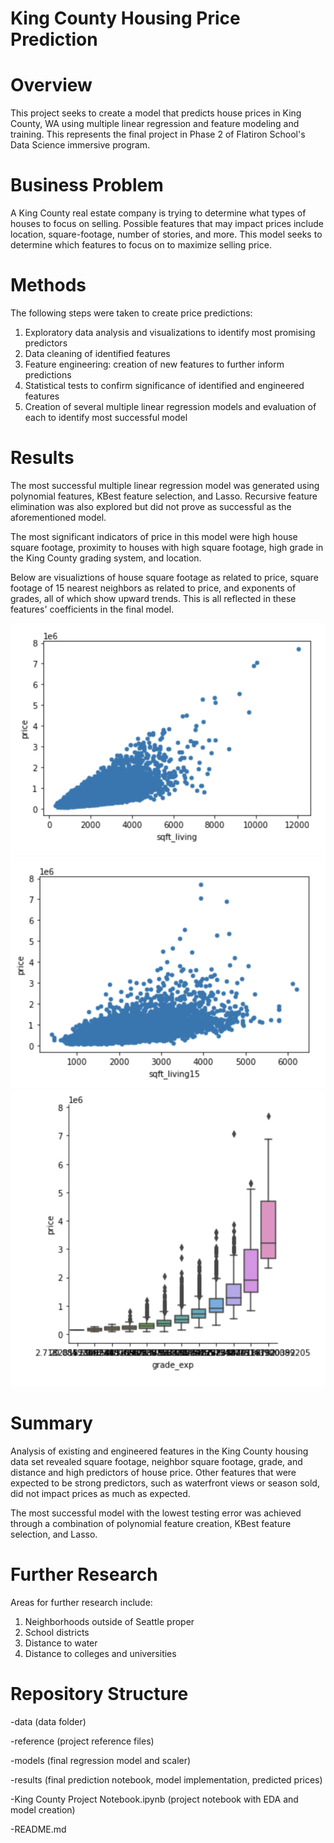 # King County Housing Price Prediction

# Overview
This project seeks to create a model that predicts house prices in King County, WA using multiple linear regression and feature modeling and training. This represents the final project in Phase 2 of Flatiron School's Data Science immersive program.

# Business Problem
A King County real estate company is trying to determine what types of houses to focus on selling. Possible features that may impact prices include location, square-footage, number of stories, and more. This model seeks to determine which features to focus on to maximize selling price.

# Methods
The following steps were taken to create price predictions:
1. Exploratory data analysis and visualizations to identify most promising predictors
2. Data cleaning of identified features
3. Feature engineering: creation of new features to further inform predictions
4. Statistical tests to confirm significance of identified and engineered features
5. Creation of several multiple linear regression models and evaluation of each to identify most successful model

# Results
The most successful multiple linear regression model was generated using polynomial features, KBest feature selection, and Lasso. Recursive feature elimination was also explored but did not prove as successful as the aforementioned model.

The most significant indicators of price in this model were high house square footage, proximity to houses with high square footage, high grade in the King County grading system, and location.

Below are visualiztions of house square footage as related to price, square footage of 15 nearest neighbors as related to price, and exponents of grades, all of which show upward trends. This is all reflected in these features' coefficients in the final model.


![Screen Shot 2020-12-07 at 12.57.57 AM](https://github.com/Davida1014/King-County-Pricing-Model/blob/main/Images/Screen%20Shot%202020-12-07%20at%201.08.29%20AM.png?raw=true)
![Screen Shot 2020-12-07 at 12.57.57 AM](https://github.com/Davida1014/King-County-Pricing-Model/blob/main/Images/Screen%20Shot%202020-12-07%20at%2012.57.57%20AM.png?raw=true)
![Screen Shot 2020-12-07 at 12.55.00 AM](https://github.com/Davida1014/King-County-Pricing-Model/blob/main/Images/Screen%20Shot%202020-12-07%20at%2012.55.00%20AM.png?raw=true)

# Summary
Analysis of existing and engineered features in the King County housing data set revealed square footage, neighbor square footage, grade, and distance and high predictors of house price. Other features that were expected to be strong predictors, such as waterfront views or season sold, did not impact prices as much as expected. 

The most successful model with the lowest testing error was achieved through a combination of polynomial feature creation, KBest feature selection, and Lasso.



# Further Research
Areas for further research include:
1. Neighborhoods outside of Seattle proper
2. School districts
3. Distance to water
4. Distance to colleges and universities

# Repository Structure
-data (data folder)

-reference (project reference files)

-models (final regression model and scaler)

-results (final prediction notebook, model implementation, predicted prices)

-King County Project Notebook.ipynb (project notebook with EDA and model creation)

-README.md
